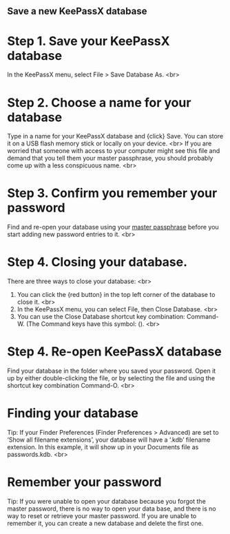 
## Save a new KeePassX database

# Step 1. Save your KeePassX database
In the KeePassX menu, select File &gt; Save Database As.
&lt;br&gt;
# Step 2. Choose a name for your database
Type in a name for your KeePassX database and {click} Save. You can store it on a USB flash memory stick or locally on your device.
&lt;br&gt;
If you are worried that someone with access to your computer might see this file and demand that you tell them your master passphrase, you should probably come up with a less conspicuous name.
&lt;br&gt;
# Step 3. Confirm you remember your password
Find and re-open your database using your [master passphrase](topics/tool-4-keepassx/1-create-database/3-1-howto.md) before you start adding new password entries to it.
&lt;br&gt;
# Step 4. Closing your database.
There are three ways to close your database:
&lt;br&gt;
1. You can click the {red button} in the top left corner of the database to close it.
&lt;br&gt;
2. In the KeePassX menu, you can select File, then Close Database.
&lt;br&gt;
3. You can use the Close Database shortcut key combination: Command-W. (The Command keys have this symbol: ().
&lt;br&gt;
# Step 4. Re-open KeePassX database
Find your database in the folder where you saved your password. Open it up by either double-clicking the file, or by selecting the file and using the shortcut key combination Command-O.
&lt;br&gt;
# Finding your database
Tip: If your Finder Preferences (Finder Preferences &gt; Advanced) are set to ‘Show all filename extensions’, your database will have a ‘.kdb’ filename extension. In this example, it will show up in your Documents file as passwords.kdb.
&lt;br&gt;
# Remember your password
Tip: If you were unable to open your database because you forgot the master password, there is no way to open your data base, and there is no way to reset or retrieve your master password. If you are unable to remember it, you can create a new database and delete the first one.
